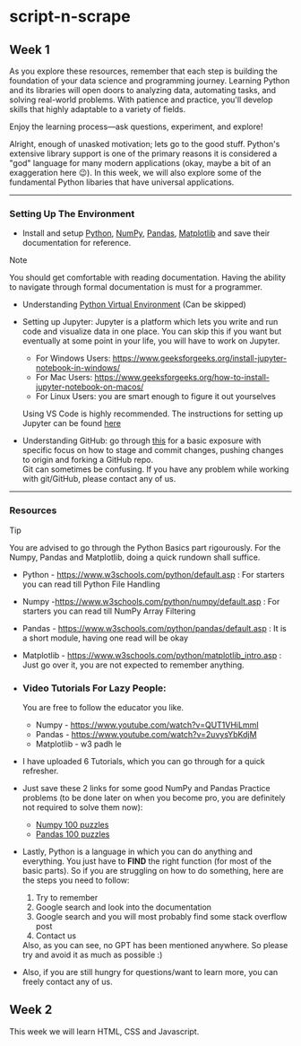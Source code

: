 # script-n-scrape

## Week 1

As you explore these resources, remember that each step is building the foundation of your data science and programming journey. Learning Python and its libraries will open doors to analyzing data, automating tasks, and solving real-world problems. With patience and practice, you'll develop skills that highly adaptable to a variety of fields.

Enjoy the learning process—ask questions, experiment, and explore!

Alright, enough of unasked motivation; lets go to the good stuff. Python's extensive library support is one of the primary reasons it is considered a "god" language for many modern applications (okay, maybe a bit of an exaggeration here 😉). In this week, we will also explore some of the  fundamental Python libaries that have universal applications. 
____

### Setting Up The Environment

- Install and setup [Python](https://docs.python.org/3/tutorial/index.html), [NumPy](https://numpy.org/doc/1.26/user/absolute_beginners.html), [Pandas](https://pandas.pydata.org/docs/getting_started/index.html#getting-started), [Matplotlib](https://matplotlib.org/stable/index.html) and save their documentation for reference.
  
> [!NOTE] 
> You should get comfortable with reading documentation. Having the ability to navigate through formal documentation is must for a programmer.

- Understanding [Python Virtual Environment](https://www.geeksforgeeks.org/python-virtual-environment/) (Can be skipped)

- Setting up Jupyter: Jupyter is a platform which lets you write and run code and visualize data in one place. You can skip this if you want but eventually at some point in your life, you will have to work on Jupyter.
  - For Windows Users: https://www.geeksforgeeks.org/install-jupyter-notebook-in-windows/
  - For Mac Users: https://www.geeksforgeeks.org/how-to-install-jupyter-notebook-on-macos/ 
  - For Linux Users: you are smart enough to figure it out yourselves 

  Using VS Code is highly recommended. The instructions for setting up Jupyter can be found [here](https://medium.com/@claudia.nikel/how-to-setup-a-jupyter-notebook-in-vs-code-w-virtual-env-kernels-install-packages-884cf643375e)

- Understanding GitHub: go through [this](https://www.datacamp.com/tutorial/github-and-git-tutorial-for-beginners) for a basic exposure with specific focus on how to stage and commit changes, pushing changes to origin and forking a GitHub repo.<br>
Git can sometimes be confusing. If you have any problem while working with git/GitHub, please contact any of us.

___

### Resources

> [!TIP]
> You are advised to go through the Python Basics part rigourously. For the Numpy, Pandas and Matplotlib, doing a quick rundown shall suffice.
  
  - Python - https://www.w3schools.com/python/default.asp : For starters you can read till Python File Handling
  - Numpy -https://www.w3schools.com/python/numpy/default.asp : For starters you can read till NumPy Array Filtering
  - Pandas - https://www.w3schools.com/python/pandas/default.asp : It is a short module, having one read will be okay
  - Matplotlib - https://www.w3schools.com/python/matplotlib_intro.asp : Just go over it, you are not expected to remember anything. 

- ### Video Tutorials For Lazy People:

    You are free to follow the educator you like. 

    - Numpy - https://www.youtube.com/watch?v=QUT1VHiLmmI
    - Pandas - https://www.youtube.com/watch?v=2uvysYbKdjM 
    - Matplotlib - w3 padh le 

- I have uploaded 6 Tutorials, which you can go through for a quick refresher.

- Just save these 2 links for some good NumPy and Pandas Practice problems (to be done later on when you become pro, you are definitely not required to solve them now):
  - [Numpy 100 puzzles](https://github.com/rougier/numpy-100)
  - [Pandas 100 puzzles](https://github.com/ajcr/100-pandas-puzzles)


- Lastly, Python is a language in which you can do anything and everything. You just have to <b>FIND</b> the right function (for most of the basic parts). So if you are struggling on how to do something, here are the steps you need to follow:
  <ol>
  <li>Try to remember</li>
  <li>Google search and look into the documentation</li>
  <li>Google search and you will most probably find some stack overflow post</li>
  <li>Contact us</li>
  </ol>
  Also, as you can see, no GPT has been mentioned anywhere. So please try and avoid it as much as possible :)

- Also, if you are still hungry for questions/want to learn more, you can freely contact any of us.

## Week 2

This week we will learn HTML, CSS and Javascript. 